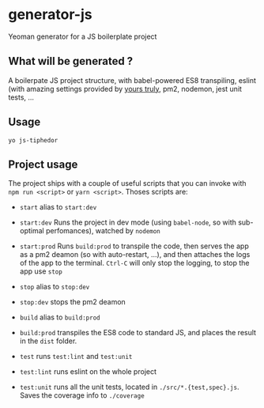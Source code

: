 # generator-js
Yeoman generator for a JS boilerplate project

## What will be generated ?

A boilerpate JS project structure, with babel-powered ES8 transpiling, eslint (with amazing settings provided by [yours truly](https://github.com/tiphedor/eslint-config-tiphedor), pm2, nodemon, jest unit tests, ...

## Usage

    yo js-tiphedor

## Project usage

The project ships with a couple of useful scripts that you can invoke with `npm run <script>` or `yarn <script>`. Thoses scripts are: 

- `start` alias to `start:dev`
- `start:dev` Runs the project in dev mode (using `babel-node`, so with sub-optimal perfomances), watched by `nodemon`
- `start:prod` Runs `build:prod` to transpile the code, then serves the app as a pm2 deamon (so with auto-restart, ...), and then attaches the logs of the app to the terminal. `Ctrl-C` will only stop the logging, to stop the app use `stop`


- `stop` alias to `stop:dev`
- `stop:dev` stops the pm2 deamon


- `build` alias to `build:prod`
- `build:prod` transpiles the ES8 code to standard JS, and places the result in the `dist` folder.


- `test` runs `test:lint` and `test:unit`
- `test:lint` runs eslint on the whole project
- `test:unit` runs all the unit tests, located in `./src/*.{test,spec}.js`. Saves the coverage info to `./coverage`
